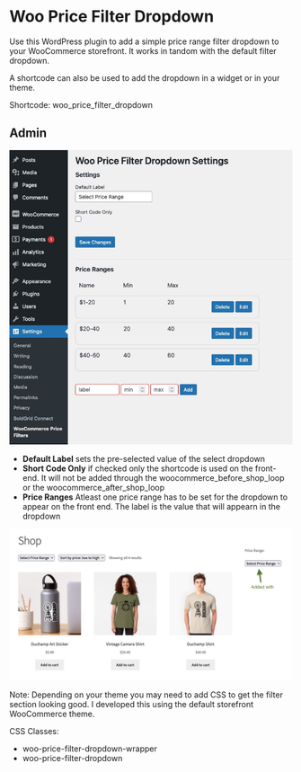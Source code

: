 # Woo Price Filter Dropdown

Use this WordPress plugin to add a simple price range filter dropdown to your WooCommerce storefront. 
It works in tandom with the default filter dropdown.

A shortcode can also be used to add the dropdown in a widget or in your theme.

Shortcode: woo_price_filter_dropdown

## Admin
![Screenshot of plugin admin](https://github.com/jasoncampbelldev/woo-price-filter-dropdown/blob/main/woo-price-filter-dropdown-admin-screenshot.jpg?raw=true)

- **Default Label** sets the pre-selected value of the select dropdown
- **Short Code Only** if checked only the shortcode is used on the front-end. It will not be added through the woocommerce_before_shop_loop or the woocommerce_after_shop_loop
- **Price Ranges** Atleast one price range has to be set for the dropdown to appear on the front end. The label is the value that will appearn in the dropdown

![Screenshot of plugin Front-end](https://github.com/jasoncampbelldev/woo-price-filter-dropdown/blob/main/woo-price-filter-dropdown-screenshot.jpg?raw=true)

Note: Depending on your theme you may need to add CSS to get the filter section looking good. I developed this using the default storefront WooCommerce theme.

CSS Classes: 
- woo-price-filter-dropdown-wrapper
- woo-price-filter-dropdown
